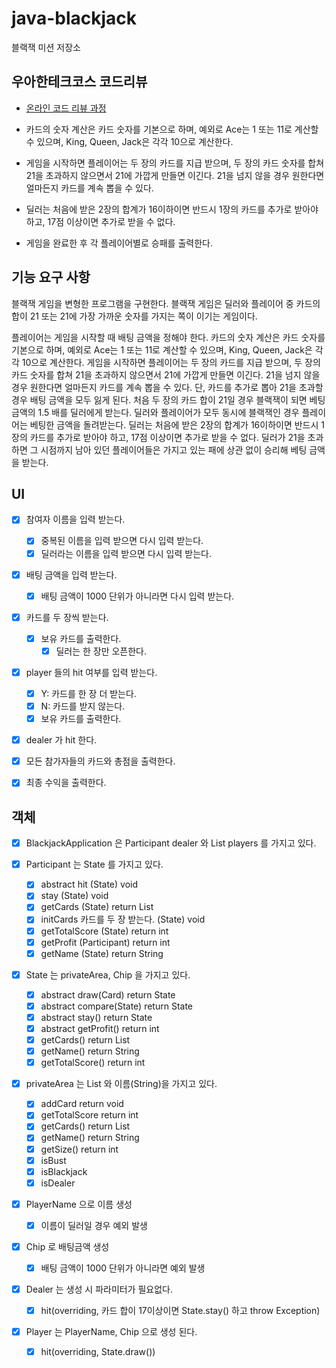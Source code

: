 # java-blackjack

블랙잭 미션 저장소

## 우아한테크코스 코드리뷰

- [온라인 코드 리뷰 과정](https://github.com/woowacourse/woowacourse-docs/blob/master/maincourse/README.md)

- 카드의 숫자 계산은 카드 숫자를 기본으로 하며, 예외로 Ace는 1 또는 11로 계산할 수 있으며, King, Queen, Jack은 각각 10으로 계산한다.
- 게임을 시작하면 플레이어는 두 장의 카드를 지급 받으며, 두 장의 카드 숫자를 합쳐 21을 초과하지 않으면서 21에 가깝게 만들면 이긴다. 21을 넘지 않을 경우 원한다면 얼마든지 카드를 계속 뽑을 수 있다.
- 딜러는 처음에 받은 2장의 합계가 16이하이면 반드시 1장의 카드를 추가로 받아야 하고, 17점 이상이면 추가로 받을 수 없다.
- 게임을 완료한 후 각 플레이어별로 승패를 출력한다.

## 기능 요구 사항

블랙잭 게임을 변형한 프로그램을 구현한다. 블랙잭 게임은 딜러와 플레이어 중 카드의 합이 21 또는 21에 가장 가까운 숫자를 가지는 쪽이 이기는 게임이다.

플레이어는 게임을 시작할 때 배팅 금액을 정해야 한다. 카드의 숫자 계산은 카드 숫자를 기본으로 하며, 예외로 Ace는 1 또는 11로 계산할 수 있으며, King, Queen, Jack은 각각 10으로 계산한다.
게임을 시작하면 플레이어는 두 장의 카드를 지급 받으며, 두 장의 카드 숫자를 합쳐 21을 초과하지 않으면서 21에 가깝게 만들면 이긴다. 21을 넘지 않을 경우 원한다면 얼마든지 카드를 계속 뽑을 수 있다. 단,
카드를 추가로 뽑아 21을 초과할 경우 배팅 금액을 모두 잃게 된다. 처음 두 장의 카드 합이 21일 경우 블랙잭이 되면 베팅 금액의 1.5 배를 딜러에게 받는다. 딜러와 플레이어가 모두 동시에 블랙잭인 경우
플레이어는 베팅한 금액을 돌려받는다. 딜러는 처음에 받은 2장의 합계가 16이하이면 반드시 1장의 카드를 추가로 받아야 하고, 17점 이상이면 추가로 받을 수 없다. 딜러가 21을 초과하면 그 시점까지 남아 있던
플레이어들은 가지고 있는 패에 상관 없이 승리해 베팅 금액을 받는다.

## UI

- [x] 참여자 이름을 입력 받는다.
    - [x] 중복된 이름을 입력 받으면 다시 입력 받는다.
    - [x] 딜러라는 이름을 입력 받으면 다시 입력 받는다.

- [x] 배팅 금액을 입력 받는다.
    - [x] 배팅 금액이 1000 단위가 아니라면 다시 입력 받는다.

- [x] 카드를 두 장씩 받는다.
    - [x] 보유 카드를 출력한다.
        - [x] 딜러는 한 장만 오픈한다.

- [x] player 들의 hit 여부를 입력 받는다.
    - [x] Y: 카드를 한 장 더 받는다.
    - [x] N: 카드를 받지 않는다.
    - [x] 보유 카드를 출력한다.

- [x] dealer 가 hit 한다.

- [x] 모든 참가자들의 카드와 총점을 출력한다.

- [x] 최종 수익을 출력한다.

## 객체

- [x] BlackjackApplication 은 Participant dealer 와 List<Participant> players 를 가지고 있다.

- [x] Participant 는 State 를 가지고 있다.
    - [x] abstract hit (State) void
    - [x] stay (State) void
    - [x] getCards (State) return List<Card>
    - [x] initCards 카드를 두 장 받는다. (State) void
    - [x] getTotalScore (State) return int
    - [x] getProfit (Participant) return int
    - [x] getName (State) return String

- [x] State 는 privateArea, Chip 을 가지고 있다.
    - [x] abstract draw(Card) return State
    - [x] abstract compare(State) return State
    - [x] abstract stay() return State
    - [x] abstract getProfit() return int
    - [x] getCards() return List<Card>
    - [x] getName() return String
    - [x] getTotalScore() return int

- [x] privateArea 는 List<Card> 와 이름(String)을 가지고 있다.
    - [x] addCard return void
    - [x] getTotalScore return int
    - [x] getCards() return List<Card>
    - [x] getName() return String
    - [x] getSize() return int
    - [x] isBust
    - [x] isBlackjack
    - [x] isDealer

- [x] PlayerName 으로 이름 생성
    - [x] 이름이 딜러일 경우 예외 발생

- [x] Chip 로 배팅금액 생성
    - [x] 배팅 금액이 1000 단위가 아니라면 예외 발생

- [x] Dealer 는 생성 시 파라미터가 필요없다.
    - [x] hit(overriding, 카드 합이 17이상이면 State.stay() 하고 throw Exception)

- [x] Player 는 PlayerName, Chip 으로 생성 된다.
    - [x] hit(overriding, State.draw())